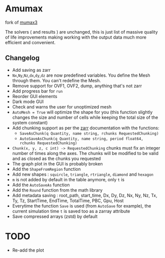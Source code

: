 # Amumax
fork of [mumax3](https://github.com/mumax/3)

The solvers ( and results ) are unchanged, this is just list of massive quality of life improvements making working with the output data much more efficient and convenient.

## Changelog
- Add saving as zarr
- `Nx`,`Ny`,`Nz`,`dx`,`dy`,`dz` are now predefined variables. You define the Mesh through them. You can't redefine the Mesh.
- Remove support for OVF1, OVF2, dump, anything that's not zarr
- Add progress bar for `run`
- Reorder GUI elements
- Dark mode GUI
- Check and warns the user for unoptimized mesh
- `AutoMesh = True` will optimize the shape for you (this function slightly changes the size and number of cells while keeping the total size of the system constant)
- Add chunking support as per the [zarr](https://zarr.readthedocs.io/en/stable/) documentation with the functions:
    - `SaveAsChunk(q Quantity, name string, rchunks RequestedChunking)`
    - `AutoSaveAsChunk(q Quantity, name string, period float64, rchunks RequestedChunking)`
- `Chunk(x, y, z, c int) -> RequestedChunking` chunks must fix an integer number of times along the axes. The chunks will be modified to be valid and as closed as the chunks you requested
- The graph plot in the GUI is probably broken
- Add the `ShapeFromRegion` function
- Add new shapes : `squircle`, `triangle`, `rtriangle`, `diamond` and `hexagon`
- `m` is not added by default in the table anymore, only `t` is
- Add the `AutoSaveAs` function
- Add the `Round` function from the math library
- Add metadata saving : root_path, start_time, Dx, Dy, Dz, Nx, Ny, Nz, Tx, Ty, Tz, StartTime, EndTime, TotalTime, PBC, Gpu, Host
- Everytime the function `Save` is used (from `AutoSave` for example), the current simulation time `t` is saved too as a zarray attribute
- Save compressed arrays (zstd) by default

# TODO
 - Re-add the plot
